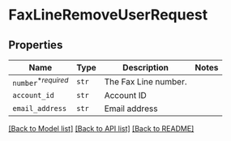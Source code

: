 # FaxLineRemoveUserRequest



## Properties
Name | Type | Description | Notes
------------ | ------------- | ------------- | -------------
| `number`<sup>*_required_</sup> | ```str``` |  The Fax Line number.  |  |
| `account_id` | ```str``` |  Account ID  |  |
| `email_address` | ```str``` |  Email address  |  |

[[Back to Model list]](../README.md#documentation-for-models) [[Back to API list]](../README.md#documentation-for-api-endpoints) [[Back to README]](../README.md)

